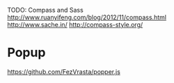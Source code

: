 TODO:
Compass and Sass
http://www.ruanyifeng.com/blog/2012/11/compass.html
http://www.sache.in/
http://compass-style.org/



# Popup
https://github.com/FezVrasta/popper.js
